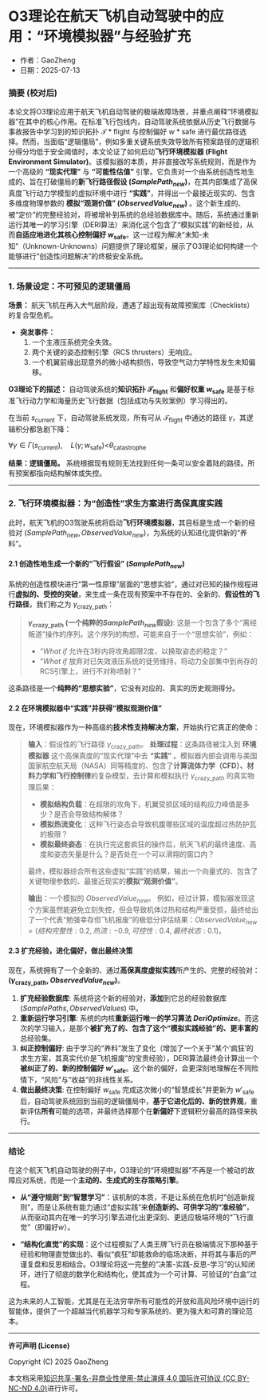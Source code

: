 # **O3理论在航天飞机自动驾驶中的应用：“环境模拟器”与经验扩充**

- 作者：GaoZheng
- 日期：2025-07-13

### 摘要 (校对后)

本论文将O3理论应用于航天飞机自动驾驶的极端故障场景，并重点阐释“环境模拟器”在其中的核心作用。在标准飞行包线内，自动驾驶系统依据从历史飞行数据与事故报告中学习到的知识拓扑 $\mathcal{T}*{\text{flight}}$ 与控制偏好 $w*{\text{safe}}$ 进行最优路径选择。然而，当面临“逻辑僵局”，例如多重关键系统失效导致所有预案路径的逻辑积分得分均低于安全阈值时，本文论证了如何启动**飞行环境模拟器 (Flight Environment Simulator)**。该模拟器的本质，并非直接改写系统规则，而是作为一个高级的 **“现实代理”** 与 **“可能性估值”** 引擎。它负责对一个由系统创造性地生成的、旨在打破僵局的**新飞行路径假设 ($SamplePath_{new}$)**，在其内部集成了高保真度飞行动力学模型的虚拟环境中进行 **“实践”**，并得出一个最接近现实的、包含多维度物理参数的 **模拟“观测价值” ($ObservedValue_{new}$)** 。这个新生成的、被“定价”的完整经验对，将被增补到系统的总经验数据库中。随后，系统通过重新运行其唯一的学习引擎（DERI算法）来消化这个包含了“模拟实践”的新经验，从而**自适应地进化其核心控制偏好 $w_{\text{safe}}$**。这一过程为解决“未知-未知”（Unknown-Unknowns）问题提供了理论框架，展示了O3理论如何构建一个能够进行“创造性问题解决”的终极安全系统。

-----

### 1. 场景设定：不可预见的逻辑僵局

**场景：** 航天飞机在再入大气层阶段，遭遇了超出现有故障预案库（Checklists）的复合型危机。

  * **突发事件：**
    1.  一个主液压系统完全失效。
    2.  两个关键的姿态控制引擎（RCS thrusters）无响应。
    3.  一个机翼前缘出现意外的微小结构损伤，导致空气动力学特性发生未知偏移。

**O3理论下的描述：**
自动驾驶系统的**知识拓扑 $\mathcal{T}_{\text{flight}}$** 和**偏好权重 $w_{\text{safe}}$** 是基于标准飞行动力学和海量历史飞行数据（包括成功与失败案例）学习得出的。

在当前 $s_{\text{current}}$ 下，自动驾驶系统发现，所有可从 $\mathcal{T}_{\text{flight}}$ 中通达的路径 $\gamma$，其逻辑积分都急剧下降：

$\forall \gamma \in \Gamma(s_{\text{current}}), \quad L(\gamma; w_{\text{safe}}) \text{<} \theta_{\text{catastrophe}}$

**结果：逻辑僵局。** 系统根据现有规则无法找到任何一条可以安全着陆的路径。所有预案都指向结构解体或失控。

-----

### 2. 飞行环境模拟器：为“创造性”求生方案进行高保真度实践

此时，航天飞机的O3驾驶系统将启动**飞行环境模拟器**，其目标是生成一个新的经验对 $(SamplePath_{new}, ObservedValue_{new})$，为系统的认知进化提供新的“养料”。

#### 2.1 创造性地生成一个新的“飞行假设” ($SamplePath_{new}$)

系统的创造性模块进行“第一性原理”层面的“思想实验”，通过对已知的操作规程进行**虚拟的、受控的突破**，来生成一条在现有预案中不存在的、全新的、**假设性的飞行路径**，我们称之为 $\gamma_{\text{crazy\_path}}$：

> **$\gamma_{\text{crazy\_path}}$ (一个纯粹的$SamplePath_{new}$假设)**:
> 这是一个包含了多个“离经叛道”操作的序列。这个序列的构想，可能来自于一个“思想实验”，例如：
>
>   * “*What if* 允许在3秒内将攻角超限2度，以换取姿态的稳定？”
>   * “*What if* 放弃对已失效液压系统的徒劳维持，将动力全部集中到尚存的RCS引擎上，进行不对称喷射？”

这条路径是一个**纯粹的“思想实验”**，它没有对应的、真实的历史观测得分。

#### 2.2 在环境模拟器中“实践”并获得“模拟观测价值”

现在，环境模拟器作为一种高级的**技术性支持解决方案**，开始执行它真正的使命：

> **输入**：假设性的飞行路径 $\gamma_{\text{crazy\_path}}$。
> **处理过程**：这条路径被注入到 **环境模拟器** 这个高保真度的“现实代理”中去 **“实践”** 。模拟器内部会调用与美国国家航空航天局（NASA）同等精度的、包含了**计算流体力学（CFD）、材料力学和飞行控制律**的复杂模型，去计算和模拟执行 $\gamma_{\text{crazy\_path}}$ 的真实物理后果：
>
>   * **模拟结构负载**：在超限的攻角下，机翼受损区域的结构应力峰值是多少？是否会导致结构解体？
>   * **模拟热流变化**：这种飞行姿态会导致机腹哪些区域的温度超过热防护瓦的极限？
>   * **模拟最终姿态**：在执行完这套疯狂的操作后，航天飞机的最终速度、高度和姿态矢量是什么？是否处在一个可以滑翔的窗口内？
>
> 最终，模拟器综合所有这些虚拟“实践”的结果，输出一个向量式的、包含了关键物理参数的、最接近现实的**模拟“观测价值”**。
>
> **输出**：一个模拟的 $ObservedValue_{new}$。
> 例如，经过计算，模拟器发现这个方案虽然能避免立刻失控，但会导致机体过热和结构严重受损，最终给出了一个代表“勉强幸存但飞机报废”的极低分评估结果：$ObservedValue_{new} = (结构完整性: 0.2, 热流: -0.9, 可控性: 0.4, 最终状态: 0.1)$。

#### 2.3 扩充经验，进化偏好，做出最终决策

现在，系统拥有了一个全新的、通过**高保真度虚拟实践**所产生的、完整的经验对：**$\text{(}\gamma_{\text{crazy\_path}}, ObservedValue_{new} \text{)}$**。

1.  **扩充经验数据库**: 系统将这个新的经验对，**添加**到它总的经验数据库 $(SamplePaths, ObservedValues)$ 中。
2.  **重新运行学习引擎**: 系统的内核**重新运行唯一的学习算法 $DeriOptimize$**。而这次的学习输入，是那个**被扩充了的、包含了这个“模拟实践经验”的、更丰富的**总经验集。
3.  **纠正控制偏好**: 由于学习的“养料”发生了变化（增加了一个关于“某个‘疯狂’的求生方案，其真实代价是飞机报废”的宝贵经验），DERI算法最终会计算出一个**被纠正了的、新的控制偏好 $w'_{\text{safe}}$**。这个新的偏好，会更深刻地理解在不同险情下，“风险”与“收益”的非线性关系。
4.  **做出最终决策**: 在控制偏好 $w_{\text{safe}}$ 完成这次微小的“智慧成长”并更新为 $w'_{\text{safe}}$ 后，自动驾驶系统回到当前的逻辑僵局中，**基于它进化后的、新的世界观**，重新评估**所有**可能的选项，并最终选择那个在**新偏好**下逻辑积分最高的路径来执行。

-----

### 结论

在这个航天飞机自动驾驶的例子中，O3理论的“环境模拟器”不再是一个被动的故障应对系统，而是一个**主动的、生成式的生存策略引擎**。

  * **从“遵守规则”到“智慧学习”**：该机制的本质，不是让系统在危机时“创造新规则”，而是让系统有能力通过“虚拟实践”来**创造新的、可供学习的“准经验”**，从而驱动其内在唯一的学习引擎去进化出更深刻、更适应极端环境的“飞行直觉”（即偏好$w$）。

  * **“结构化直觉”的实现**：这个过程模拟了人类王牌飞行员在极端情况下那种基于经验和物理直觉做出的、看似“疯狂”却能救命的临场决断，并将其与事后的严谨复盘和反思相结合。O3理论将这一完整的“决策-实践-反思-学习”的认知闭环，进行了彻底的数学化和结构化，使其成为一个可计算、可验证的“白盒”过程。

这为未来的人工智能，尤其是在无法穷举所有可能性的开放和高风险环境中运行的智能体，提供了一个超越当代机器学习和专家系统的、更为强大和可靠的理论范本。

---

**许可声明 (License)**

Copyright (C) 2025 GaoZheng 

本文档采用[知识共享-署名-非商业性使用-禁止演绎 4.0 国际许可协议 (CC BY-NC-ND 4.0)](https://creativecommons.org/licenses/by-nc-nd/4.0/deed.zh-Hans)进行许可。
